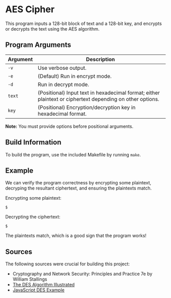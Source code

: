 # AES Cipher

This program inputs a 128-bit block of text and a 128-bit key, and encrypts or decrypts the text using the AES algorithm.

## Program Arguments

| Argument | Description                                                                                               |
|----------|-----------------------------------------------------------------------------------------------------------|
| `-v`     | Use verbose output.                                                                                       |
| `-e`     | (Default) Run in encrypt mode.                                                                            |
| `-d`     | Run in decrypt mode.                                                                                      |
| `text`   | (Positional) Input text in hexadecimal format; either plaintext or ciphertext depending on other options. |
| `key`    | (Positional) Encryption/decryption key in hexadecimal format.                                             |

**Note:** You must provide options before positional arguments.

## Build Information

To build the program, use the included Makefile by running `make`.

## Example

We can verify the program correctness by encrypting some plaintext, decryping the resultant ciphertext, and ensuring the plaintexts match.

Encrypting some plaintext:
```
$ 
```

Decrypting the ciphertext:
```
$ 
```

The plaintexts match, which is a good sign that the program works!

## Sources

The following sources were crucial for building this project:
- Cryptography and Network Security: Principles and Practice 7e by William Stallings
- [The DES Algorithm Illustrated](https://page.math.tu-berlin.de/~kant/teaching/hess/krypto-ws2006/des.htm)
- [JavaScript DES Example](https://people.duke.edu/%7Etkb13/courses/ncsu-csc405-2015fa/RESOURCES/JS-DES.shtml)